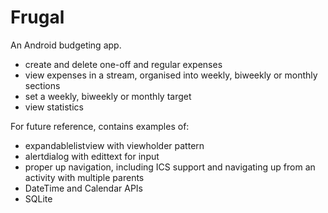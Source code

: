 Frugal
======

An Android budgeting app.

- create and delete one-off and regular expenses
- view expenses in a stream, organised into weekly, biweekly or monthly sections
- set a weekly, biweekly or monthly target
- view statistics

For future reference, contains examples of:

- expandablelistview with viewholder pattern
- alertdialog with edittext for input
- proper up navigation, including ICS support and navigating up from an activity with multiple parents
- DateTime and Calendar APIs
- SQLite
